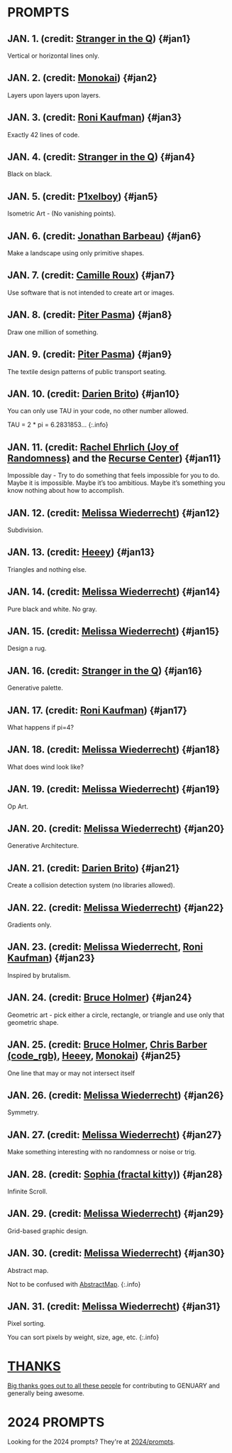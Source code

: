# PROMPTS

## JAN. 1. <span class="credit">(credit: [Stranger in the Q](https://x.com/stranger_intheq))</span> {#jan1}

Vertical or horizontal lines only.

## JAN. 2. <span class="credit">(credit: [Monokai](https://monokai.com/))</span> {#jan2}

Layers upon layers upon layers.

## JAN. 3. <span class="credit">(credit: [Roni Kaufman](https://ronikaufman.github.io/))</span> {#jan3}

Exactly 42 lines of code.

## JAN. 4. <span class="credit">(credit: [Stranger in the Q](https://x.com/stranger_intheq))</span> {#jan4}

Black on black.

## JAN. 5. <span class="credit">(credit: [P1xelboy](https://linktr.ee/p1x3lboy))</span> {#jan5}

Isometric Art - (No vanishing points).

## JAN. 6. <span class="credit">(credit: [Jonathan Barbeau](https://jbarbeau.art/))</span> {#jan6}

Make a landscape using only primitive shapes.

## JAN. 7. <span class="credit">(credit: [Camille Roux](https://art.camilleroux.com/))</span> {#jan7}

Use software that is not intended to create art or images.

## JAN. 8. <span class="credit">(credit: [Piter Pasma](https://twitter.com/piterpasma))</span> {#jan8}

Draw one million of something.

## JAN. 9. <span class="credit">(credit: [Piter Pasma](https://twitter.com/piterpasma))</span> {#jan9}

The textile design patterns of public transport seating.

## JAN. 10. <span class="credit">(credit: [Darien Brito](https://darienbrito.com/))</span> {#jan10}

You can only use TAU in your code, no other number allowed.

TAU = 2 * pi = 6.2831853...
{:.info}

## JAN. 11. <span class="credit">(credit: [Rachel Ehrlich (Joy of Randomness)](#) and the [Recurse Center](https://www.recurse.com/))</span> {#jan11}

Impossible day - Try to do something that feels impossible for you to do. Maybe it is impossible. Maybe it’s too ambitious. Maybe it’s something you know nothing about how to accomplish.

## JAN. 12. <span class="credit">(credit: [Melissa Wiederrecht](https://melissawiederrecht.com/))</span> {#jan12}

Subdivision.

## JAN. 13. <span class="credit">(credit: [Heeey](https://heeey.art/))</span> {#jan13}

Triangles and nothing else.

## JAN. 14. <span class="credit">(credit: [Melissa Wiederrecht](https://melissawiederrecht.com/))</span> {#jan14}

Pure black and white. No gray.

## JAN. 15. <span class="credit">(credit: [Melissa Wiederrecht](https://melissawiederrecht.com/))</span> {#jan15}

Design a rug.

## JAN. 16. <span class="credit">(credit: [Stranger in the Q](https://x.com/stranger_intheq))</span> {#jan16}

Generative palette.

## JAN. 17. <span class="credit">(credit: [Roni Kaufman](https://ronikaufman.github.io/))</span> {#jan17}

What happens if pi=4?

## JAN. 18. <span class="credit">(credit: [Melissa Wiederrecht](https://melissawiederrecht.com/))</span> {#jan18}

What does wind look like?

## JAN. 19. <span class="credit">(credit: [Melissa Wiederrecht](https://melissawiederrecht.com/))</span> {#jan19}

Op Art.

## JAN. 20. <span class="credit">(credit: [Melissa Wiederrecht](https://melissawiederrecht.com/))</span> {#jan20}

Generative Architecture.

## JAN. 21. <span class="credit">(credit: [Darien Brito](https://darienbrito.com/))</span> {#jan21}

Create a collision detection system (no libraries allowed).

## JAN. 22. <span class="credit">(credit: [Melissa Wiederrecht](https://melissawiederrecht.com/))</span> {#jan22}

Gradients only.

## JAN. 23. <span class="credit">(credit: [Melissa Wiederrecht](https://melissawiederrecht.com/), [Roni Kaufman](https://ronikaufman.github.io/))</span> {#jan23}

Inspired by brutalism.

## JAN. 24. <span class="credit">(credit: [Bruce Holmer](https://www.instagram.com/bruceholmer/))</span> {#jan24}

Geometric art - pick either a circle, rectangle, or triangle and use only that geometric shape.

## JAN. 25. <span class="credit">(credit: [Bruce Holmer](https://www.instagram.com/bruceholmer/), [Chris Barber (code_rgb)](#), [Heeey](https://heeey.art/), [Monokai](https://monokai.com/))</span> {#jan25}

One line that may or may not intersect itself

## JAN. 26. <span class="credit">(credit: [Melissa Wiederrecht](https://melissawiederrecht.com/))</span> {#jan26}

Symmetry.

## JAN. 27. <span class="credit">(credit: [Melissa Wiederrecht](https://melissawiederrecht.com/))</span> {#jan27}

Make something interesting with no randomness or noise or trig.

## JAN. 28. <span class="credit">(credit: [Sophia (fractal kitty)](https://www.fractalkitty.com/))</span> {#jan28}

Infinite Scroll.

## JAN. 29. <span class="credit">(credit: [Melissa Wiederrecht](https://melissawiederrecht.com/))</span> {#jan29}

Grid-based graphic design.

## JAN. 30. <span class="credit">(credit: [Melissa Wiederrecht](https://melissawiederrecht.com/))</span> {#jan30}

Abstract map.

Not to be confused with [AbstractMap](https://docs.oracle.com/javase/8/docs/api/java/util/AbstractMap.html).
{:.info}

## JAN. 31. <span class="credit">(credit: [Melissa Wiederrecht](https://melissawiederrecht.com/))</span> {#jan31}

Pixel sorting.

You can sort pixels by weight, size, age, etc.
{:.info}

# [THANKS](thanks)

[Big thanks goes out to all these people](thanks) for contributing to GENUARY and generally being awesome.

# 2024 PROMPTS

Looking for the 2024 prompts? They're at [2024/prompts](2024/prompts).

<script>
  // this is the script to highlight the right prompt every day
  onload=_=>{
    let now = new Date(),
        year = now.getFullYear(),
        month = now.getMonth(),
        day = now.getDate();

    if (year !== 2025 || month !== 0) return; // The if statement makes sure we only highlight days in January 2023 (TODO: somebody please update this comment)
    let hash = `#jan${day}`;
    if (!location.hash) location = hash;
    let h2 = document.querySelector(hash);
    h2.classList.add("today");
    let p = document.createElement("p");
    p.className="share";
    p.innerHTML=`Share your results using the hashtags <b>#genuary${day}</b> (this prompt) and <b>#genuary</b>!`;
    h2.after(p)
  }
</script>
